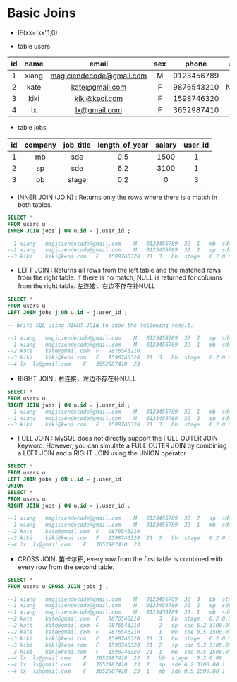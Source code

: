 # Basic Joins

- IF(xx='xx',1,0)

- table users

|  id  |  name | email | sex | phone | age |
|:---:|:---:|:---:|:---:|:---:|:---:|
|1|xiang|magiciendecode@gmail.com|M|0123456789|32|
|2|kate|kate@gmail.com|F|9876543210|NULL|
|3|kiki|kiki@keoi.com|F|1598746320|21|
|4|lx|lx@gmail.com|F|3652987410|23|

- table jobs

|  id | company |  job_title | length_of_year | salary | user_id |
|:---:|:---:|:---:|:---:|:---:|:---:|
|1|mb|sde|0.5|1500| 1 |
|2|sp|sde|6.2|3100| 1 |
|3|bb|stage|0.2|0| 3 |

- INNER JOIN (JOIN) : Returns only the rows where there is a match in both tables.
```sql
SELECT * 
FROM users u 
INNER JOIN jobs j ON u.id = j.user_id ;

--1	xiang	magiciendecode@gmail.com	M	0123456789	32	1	mb	sde	0.5	1500.00	1
--1	xiang	magiciendecode@gmail.com	M	0123456789	32	2	sp	sde	6.2	3100.00	1
--3	kiki	kiki@keoi.com	F	1598746320	21	3	bb	stage	0.2	0.00	3
```

- LEFT JOIN : Returns all rows from the left table and the matched rows from the right table. If there is no match, NULL is returned for columns from the right table. 左连接，右边不存在补NULL
```sql
SELECT * 
FROM users u 
LEFT JOIN jobs j ON u.id = j.user_id ;

-- Write SQL using RIGHT JOIN to show the following result.

--1	xiang	magiciendecode@gmail.com	M	0123456789	32	2	sp	sde	6.2	3100.00	1
--1	xiang	magiciendecode@gmail.com	M	0123456789	32	1	mb	sde	0.5	1500.00	1
--2	kate	kate@gmail.com	F	9876543210							
--3	kiki	kiki@keoi.com	F	1598746320	21	3	bb	stage	0.2	0.00	3
--4	lx	lx@gmail.com	F	3652987410	23											
```

- RIGHT JOIN : 右连接，左边不存在补NULL
```sql
SELECT * 
FROM users u 
RIGHT JOIN jobs j ON u.id = j.user_id ;
--1	xiang	magiciendecode@gmail.com	M	0123456789	32	1	mb	sde	0.5	1500.00	1
--1	xiang	magiciendecode@gmail.com	M	0123456789	32	2	sp	sde	6.2	3100.00	1
--3	kiki	kiki@keoi.com	F	1598746320	21	3	bb	stage	0.2	0.00	3
```

- FULL JOIN : MySQL does not directly support the FULL OUTER JOIN keyword. However, you can simulate a FULL OUTER JOIN by combining a LEFT JOIN and a RIGHT JOIN using the UNION operator.
```sql
SELECT * 
FROM users u 
LEFT JOIN jobs j ON u.id = j.user_id 
UNION
SELECT * 
FROM users u 
RIGHT JOIN jobs j ON u.id = j.user_id ;

--1	xiang	magiciendecode@gmail.com	M	0123456789	32	2	sp	sde	6.2	3100.00	1
--1	xiang	magiciendecode@gmail.com	M	0123456789	32	1	mb	sde	0.5	1500.00	1
--2	kate	kate@gmail.com	F	9876543210							
--3	kiki	kiki@keoi.com	F	1598746320	21	3	bb	stage	0.2	0.00	3
--4	lx	lx@gmail.com	F	3652987410	23												
```

- CROSS JOIN: 笛卡尔积, every row from the first table is combined with every row from the second table.
```sql
SELECT *
FROM users u CROSS JOIN jobs j ;

--1	xiang	magiciendecode@gmail.com	M	0123456789	32	3	bb	stage	0.2	0.00	3
--1	xiang	magiciendecode@gmail.com	M	0123456789	32	2	sp	sde	6.2	3100.00	1
--1	xiang	magiciendecode@gmail.com	M	0123456789	32	1	mb	sde	0.5	1500.00	1
--2	kate	kate@gmail.com	F	9876543210		3	bb	stage	0.2	0.00	3
--2	kate	kate@gmail.com	F	9876543210		2	sp	sde	6.2	3100.00	1
--2	kate	kate@gmail.com	F	9876543210		1	mb	sde	0.5	1500.00	1
--3	kiki	kiki@keoi.com	F	1598746320	21	3	bb	stage	0.2	0.00	3
--3	kiki	kiki@keoi.com	F	1598746320	21	2	sp	sde	6.2	3100.00	1
--3	kiki	kiki@keoi.com	F	1598746320	21	1	mb	sde	0.5	1500.00	1
--4	lx	lx@gmail.com	F	3652987410	23	3	bb	stage	0.2	0.00	3
--4	lx	lx@gmail.com	F	3652987410	23	2	sp	sde	6.2	3100.00	1
--4	lx	lx@gmail.com	F	3652987410	23	1	mb	sde	0.5	1500.00	1
```
